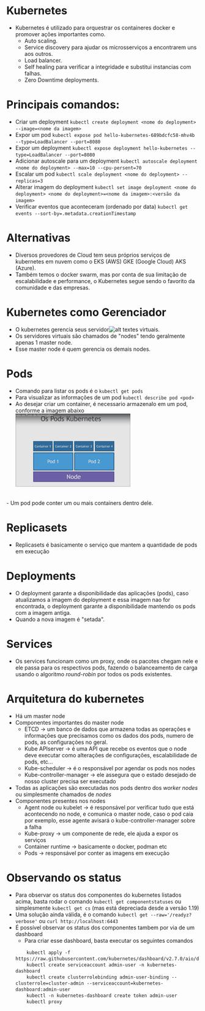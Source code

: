 # Kubernetes
 - Kubernetes é utilizado para orquestrar os containeres docker e promover ações importantes como.
   - Auto scaling.
   - Service discovery para ajudar os microsserviços a encontrarem uns aos outros.
   - Load balancer.
   - Self healing para verificar a integridade e substitui instancias com falhas.
   - Zero Downtime deployments.

# Principais comandos:
 - Criar um deployment
  `kubectl create deployment <nome do deployment> --image=<nome da imagem>`
 - Expor um pod
  `kubectl expose pod hello-kubernetes-689bdcfc58-mhv4b --type=LoadBalancer --port=8080`
 - Expor um deployment
  `kubectl expose deployment hello-kubernetes --type=LoadBalancer --port=8080`
 - Adicionar autoscale para um deployment
  `kubectl autoscale deployment <nome do deployment> --max=10 --cpu-persent=70`
 - Escalar um pod
  `kubectl scale deployment <nome do deployment> --replicas=3`
 - Alterar imagem do deployment
  `kubectl set image deployment <nome do deployment> <nome do deployment>=<nome da imagem>:<versão da imagem>`
 - Verificar eventos que aconteceram (ordenado por data)
  `kubectl get events --sort-by=.metadata.creationTimestamp`
  
# Alternativas
 - Diversos provedores de Cloud tem seus próprios serviços de kubernetes em nuvem como o EKS (AWS) GKE (Google Cloud) AKS (Azure).
 - Também temos o docker swarm, mas por conta de sua limitação de escalabilidade e performance, o Kubernetes segue sendo o favorito da comunidade e das empresas.
 
# Kubernetes como Gerenciador
- O kubernetes gerencia seus servidor![alt text](image.png)es virtuais.
- Os servidores virtuais são chamados de "nodes" tendo geralmente apenas 1 master node.
- Esse master node é quem gerencia os demais nodes.

# Pods
- Comando para listar os pods é o `kubectl get pods`
- Para visualizar as informações de um pod `kubectl describe pod <pod>`
- Ao desejar criar um container, é necessario armazenalo em um pod, conforme a imagem abaixo<br>
<img src="./images/image.png" width=300 heigth=300></img>
<br>
- Um pod pode conter um ou mais containers dentro dele.

# Replicasets
 - Replicasets é basicamente o serviço que mantem a quantidade de pods em execução

# Deployments
 - O deployment garante a disponibilidade das aplicações (pods), caso atualizamos a imagem do deployment e essa imagem nao for encontrada, o deployment garante a disponibilidade mantendo os pods com a imagem antiga.
 - Quando a nova imagem é "setada".

# Services
- Os services funcionam como um proxy, onde os pacotes chegam nele e ele passa para os respectivos pods, fazendo o balanceamento de carga usando o algoritmo <i>round-robin</i> por todos os pods existentes.

# Arquitetura do kubernetes
- Há um master node
- Componentes importantes do master node
  - ETCD -> um banco de dados que armazena todas as operações e informações que precisamos como os dados dos pods, numero de pods, as configurações no geral.
  - Kube APIserver -> é uma API que recebe os eventos que o node deve executar como alterações de configurações, escalabilidade de pods, etc...
  - Kube-scheduler -> é o responsável por agendar os pods nos nodes
  - Kube-controller-manager -> ele assegura que o estado desejado de nosso cluster precisa ser executado
- Todas as aplicações são executadas nos pods dentro dos <i>worker nodes</i> ou simplesmente chamados de <i>nodes</i> 
- Componentes presentes nos nodes
  - Agent node ou kubelet -> é responsável por verificar tudo que está acontecendo no node, e comunica o master node, caso o pod caia por exemplo, esse agente avisará o kube-controller-manager sobre a falha
  - Kube-proxy -> um componente de rede, ele ajuda a expor os serviços
  - Container runtime -> basicamente o docker, podman etc
  - Pods -> responsável por conter as imagens em execução

# Observando os status
- Para observar os status dos componentes do kubernetes listados acima, basta rodar o comando `kubectl get componentstatuses` ou simplesmente `kubectl get cs` (mas está depreciada desde a versão 1.19)
- Uma solução ainda válida, é o comando `kubectl get --raw='/readyz?verbose'` ou `curl http://localhost:6443`
- É possível observar os status dos componentes tambem por via de um dashboard
    - Para criar esse dashboard, basta executar os seguintes comandos
    ```shell
        kubectl apply -f https://raw.githubusercontent.com/kubernetes/dashboard/v2.7.0/aio/deploy/recommended.yaml
        kubectl create serviceaccount admin-user -n kubernetes-dashboard
        kubectl create clusterrolebinding admin-user-binding --clusterrole=cluster-admin --serviceaccount=kubernetes-dashboard:admin-user
        kubectl -n kubernetes-dashboard create token admin-user
        kubectl proxy
    ```